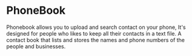 # PhoneBook
Phonebook allows you to upload and search contact on your phone, It's designed for people who likes to keep all their contacts in a text file. A contact book that lists and stores the names and phone numbers of the people and businesses.
